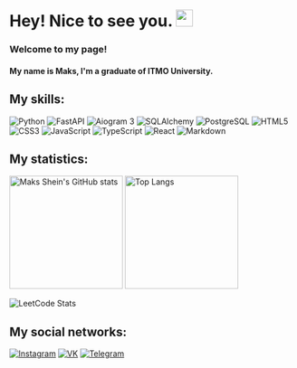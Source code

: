 # Hey! Nice to see you. <img src="https://raw.githubusercontent.com/iampavangandhi/iampavangandhi/master/gifs/Hi.gif" width="30px">

### Welcome to my page!

#### My name is Maks, I'm a graduate of ITMO University. 

## My skills:

![Python](https://img.shields.io/badge/Python-3776AB?style=for-the-badge&logo=python&logoColor=white)
![FastAPI](https://img.shields.io/badge/FastAPI-009688?style=for-the-badge&logo=fastapi&logoColor=white)
![Aiogram 3](https://img.shields.io/badge/Aiogram%203-272F3B?style=for-the-badge&logo=telegram&logoColor=white)
![SQLAlchemy](https://img.shields.io/badge/SQLAlchemy-4E98B8?style=for-the-badge&logo=sqlalchemy&logoColor=white)
![PostgreSQL](https://img.shields.io/badge/PSQL-336791?style=for-the-badge&logo=postgresql&logoColor=white)
![HTML5](https://img.shields.io/badge/html5-%2320232a.svg?style=for-the-badge&logo=html5&logoColor=%2361DAFB)
![CSS3](https://img.shields.io/badge/CSS3-1572B6?style=for-the-badge&logo=css3&logoColor=white)
![JavaScript](https://img.shields.io/badge/JavaScript-F7DF1E?style=for-the-badge&logo=javascript&logoColor=black)
![TypeScript](https://img.shields.io/badge/TypeScript-007ACC?style=for-the-badge&logo=typescript&logoColor=white)
![React](https://img.shields.io/badge/React-20232A?style=for-the-badge&logo=react&logoColor=61DAFB)
![Markdown](https://img.shields.io/badge/Markdown-000000.svg?style=for-the-badge&logo=Markdown&logoColor=white)

## My statistics:

<p float="left">
  <img src="https://github-readme-stats.vercel.app/api?username=Maksss-ssskaM&show_icons=true&title_color=FF923D&icon_color=FF923D&text_color=9f9f9f&bg_color=322f2f" alt="Maks Shein's GitHub stats" height="200px" />
  <img src="https://github-readme-stats.vercel.app/api/top-langs/?username=Maksss-ssskaM&show_icons=true&title_color=FF923D&icon_color=FF923D&text_color=9f9f9f&bg_color=322f2f" alt="Top Langs" height="200px" />
</p>

![LeetCode Stats](https://leetcard.jacoblin.cool/Maksss-ssskaM?theme=dark&font=IM%20Fell%20Double%20Pica&ext=contest)

## My social networks:

[![Instagram](https://img.shields.io/badge/instagram-%23E4405F.svg?style=for-the-badge&logo=Instagram&logoColor=white)](https://www.instagram.com/maksss_ssskam/)
[![VK](https://img.shields.io/badge/VK-%231572B6.svg?style=for-the-badge&logo=Vk&logoColor=white)](https://vk.com/maksss_ssskam)
[![Telegram](https://img.shields.io/badge/telegram-%2320232a.svg?style=for-the-badge&logo=Telegram&logoColor=white)](https://t.me/Maksss_ssskaM)

